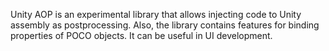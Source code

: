 Unity AOP is an experimental library that allows injecting code to Unity assembly as postprocessing. Also, the library contains features for binding properties of POCO objects. It can be useful in UI development.
